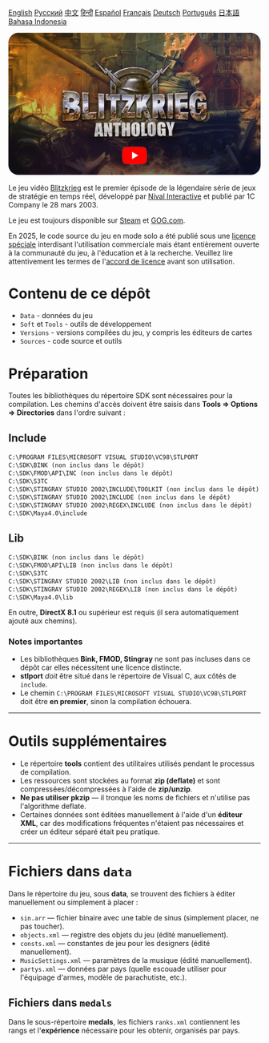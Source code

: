 [English](README_English.md)        [Русский](README.md)        [中文](README_Chinese.md)        [हिन्दी](README_Hindi.md)        [Español](README_Spanish.md)        [Français](README_French.md)        [Deutsch](README_German.md)        [Português](README_Portuguese.md)        [日本語](README_Japanese.md)        [Bahasa Indonesia](README_Indonesian.md)

[![Bande-annonce de Blitzkrieg](Blitzkrieg.png)](https://www.youtube.com/watch?v=zNxMvTcsJbk)

Le jeu vidéo [Blitzkrieg](https://wikipedia.org/wiki/Blitzkrieg_(jeu_vidéo)) est le premier épisode de la légendaire série de jeux de stratégie en temps réel, développé par [Nival Interactive](http://nival.com/) et publié par 1C Company le 28 mars 2003.

Le jeu est toujours disponible sur [Steam](https://store.steampowered.com/app/313480/Blitzkrieg_Anthology/) et [GOG.com](https://www.gog.com/en/game/blitzkrieg_anthology).

En 2025, le code source du jeu en mode solo a été publié sous une [licence spéciale](LICENSE.md) interdisant l'utilisation commerciale mais étant entièrement ouverte à la communauté du jeu, à l'éducation et à la recherche. Veuillez lire attentivement les termes de l'[accord de licence](LICENSE.md) avant son utilisation.

# Contenu de ce dépôt
- `Data` - données du jeu
- `Soft` et `Tools` - outils de développement
- `Versions` - versions compilées du jeu, y compris les éditeurs de cartes
- `Sources` - code source et outils

# Préparation

Toutes les bibliothèques du répertoire SDK sont nécessaires pour la compilation. Les chemins d'accès doivent être saisis dans **Tools => Options => Directories** dans l'ordre suivant :

## Include
```
C:\PROGRAM FILES\MICROSOFT VISUAL STUDIO\VC98\STLPORT
C:\SDK\BINK (non inclus dans le dépôt)
C:\SDK\FMOD\API\INC (non inclus dans le dépôt)
C:\SDK\S3TC
C:\SDK\STINGRAY STUDIO 2002\INCLUDE\TOOLKIT (non inclus dans le dépôt)
C:\SDK\STINGRAY STUDIO 2002\INCLUDE (non inclus dans le dépôt)
C:\SDK\STINGRAY STUDIO 2002\REGEX\INCLUDE (non inclus dans le dépôt)
C:\SDK\Maya4.0\include
```

## Lib
```
C:\SDK\BINK (non inclus dans le dépôt)
C:\SDK\FMOD\API\LIB (non inclus dans le dépôt)
C:\SDK\S3TC
C:\SDK\STINGRAY STUDIO 2002\LIB (non inclus dans le dépôt)
C:\SDK\STINGRAY STUDIO 2002\REGEX\LIB (non inclus dans le dépôt)
C:\SDK\Maya4.0\lib
```

En outre, **DirectX 8.1** ou supérieur est requis (il sera automatiquement ajouté aux chemins).

### Notes importantes

- Les bibliothèques **Bink, FMOD, Stingray** ne sont pas incluses dans ce dépôt car elles nécessitent une licence distincte.
- **stlport** *doit* être situé dans le répertoire de Visual C, aux côtés de `include`.
- Le chemin `C:\PROGRAM FILES\MICROSOFT VISUAL STUDIO\VC98\STLPORT` doit être **en premier**, sinon la compilation échouera.

---

# Outils supplémentaires

- Le répertoire **tools** contient des utilitaires utilisés pendant le processus de compilation.
- Les ressources sont stockées au format **zip (deflate)** et sont compressées/décompressées à l'aide de **zip/unzip**.
- **Ne pas utiliser pkzip** — il tronque les noms de fichiers et n'utilise pas l'algorithme deflate.
- Certaines données sont éditées manuellement à l'aide d'un **éditeur XML**, car des modifications fréquentes n'étaient pas nécessaires et créer un éditeur séparé était peu pratique.

---

# Fichiers dans `data`

Dans le répertoire du jeu, sous **data**, se trouvent des fichiers à éditer manuellement ou simplement à placer :

- `sin.arr` — fichier binaire avec une table de sinus (simplement placer, ne pas toucher).
- `objects.xml` — registre des objets du jeu (édité manuellement).
- `consts.xml` — constantes de jeu pour les designers (édité manuellement).
- `MusicSettings.xml` — paramètres de la musique (édité manuellement).
- `partys.xml` — données par pays (quelle escouade utiliser pour l'équipage d'armes, modèle de parachutiste, etc.).

## Fichiers dans `medals`

Dans le sous-répertoire **medals**, les fichiers `ranks.xml` contiennent les rangs et l'**expérience** nécessaire pour les obtenir, organisés par pays.
